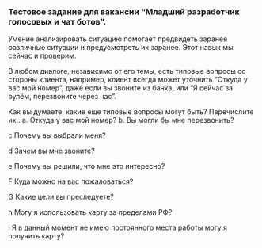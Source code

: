 ### Тестовое задание для вакансии “Младший разработчик голосовых и чат ботов”.
Умение анализировать ситуацию помогает предвидеть заранее различные ситуации и предусмотреть их заранее. Этот навык мы сейчас и проверим.

В любом диалоге, независимо от его темы, есть типовые вопросы со стороны клиента, например, клиент всегда может уточнить “Откуда у вас мой номер”, даже если вы звоните из банка, или “Я сейчас за рулём, перезвоните через час”.

Как вы думаете, какие еще типовые вопросы могут быть? Перечислите их..
a.	Откуда у вас мой номер?
b.	Вы могли бы мне перезвонить? 


  c   Почему вы выбрали меня?
  
  d  Зачем вы мне звоните?
  
  e  Почему вы решили, что мне это интересно?
  
  F  Куда можно на вас пожаловаться?
  
  G  Какие цели вы преследуете?
  
  h  Могу я использовать карту за пределами РФ?
  
  i  Я в данный момент не имею постоянного места работы могу я получить карту?
